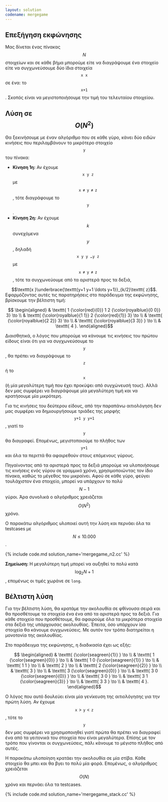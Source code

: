 ```yaml
---
layout: solution
codename: mergegame
---
```


## Επεξήγηση εκφώνησης

Μας δίνεται ένας πίνακας $$N$$ στοιχείων και σε κάθε βήμα μπορούμε είτε να διαγράψουμε ένα στοιχείο είτε να συγχωνεύσουμε δύο ίδια στοιχεία $$\texttt{x x}$$ σε ένα: το $$\texttt{x+1}$$. Σκοπός είναι να μεγιστοποιήσουμε την τιμή του τελευταίου στοιχείου.

## Λύση σε $$O(N^2)$$

Θα ξεκινήσουμε με έναν αλγόριθμο που σε κάθε γύρο, κάνει δύο ειδών κινήσεις που περιλαμβάνουν το μικρότερο στοιχείο $$\texttt{y}$$ του πίνακα:
- **Κίνηση 1η:** Αν έχουμε $$\texttt{x y z}$$ με $$\texttt{x} \neq \texttt{y} \neq  \texttt{z}$$, τότε διαγράφουμε το $$\texttt{y}$$. 
- **Κίνηση 2η:** Αν έχουμε $$k$$ συνεχόμενα $$y$$, δηλαδή $$\texttt{x y y \ldots y z}$$ με $$\texttt{x} \neq \texttt{y} \neq  \texttt{z}$$, τότε τα συγχωνεύουμε από τα αριστερά προς τα δεξιά,
<center>
$$\texttt{x }\underbrace{\texttt{y+1 y+1 \ldots y+1}}_{k/2}\texttt{ z}$$. 
</center>
Εφαρμόζοντας αυτές τις παρατηρήσεις στο παράδειγμα της εκφώνησης, βρίσκουμε την βέλτιστη τιμή:

$$
\begin{aligned}
& \texttt{ 1 {\color{red}{0}} 1 2 {\color{royalblue}{0 0}} 3}  \to \\
& \texttt{ {\color{royalblue}{1 1}} 2 {\color{red}{1}} 3} \to \\
& \texttt{ {\color{royalblue}{2 2}} 3} \to \\
& \texttt{ {\color{royalblue}{3 3}} } \to \\
& \texttt{ 4 }.
\end{aligned}$$

Διαισθητικά, ο λόγος που μπορούμε να κάνουμε τις κινήσεις του πρώτου είδους είναι ότι για να συγχωνεύσουμε το $$\texttt{y}$$, θα πρέπει να διαγράψουμε το $$\texttt{z}$$ ή το $$\texttt{x}$$ (ή μία μεγαλύτερη τιμή που έχει προκύψει από συγχώνευσή τους). Αλλά δεν μας συμφέρει να διαγράψουμε μία μεγαλύτερη τιμή και να κρατήσουμε μία μικρότερη.

Για τις κινήσεις του δεύτερου είδους, από την παραπάνω αιτιολόγηση δεν μας συμφέρει να δημιουργήσουμε τριάδες της μορφής $$\texttt{y+1 y y+1}$$, γιατί το $$\texttt{y}$$ θα διαγραφεί. Επομένως, μεγιστοποιούμε το πλήθος των $$\texttt{y+1}$$ και όλα τα περιττά θα αφαιρεθούν στους επόμενους γύρους.

Πηγαίνοντας από τα αριστερά προς τα δεξιά μπορούμε να υλοποιήσουμε τις κινήσεις ενός γύρου σε γραμμικό χρόνο, χρησιμοποιώντας τον ίδιο πίνακα, καθώς το μέγεθος του μικραίνει. Αφού σε κάθε γύρο, φεύγει τουλάχιστον ένα στοιχείο, μπορεί να υπάρχουν το πολύ $$N - 1$$ γύροι. Άρα συνολικά ο αλγόριθμος χρειάζεται $$O(N^2)$$ χρόνο. 

Ο παρακάτω αλγόριθμος υλοποιεί αυτή την λύση και περνάει όλα τα testcases με $$N \leq 10.000$$.

{% include code.md solution_name='mergegame_n2.cc'  %}

**Σημείωση:** Η μεγαλύτερη τιμή μπορεί να αυξηθεί το πολύ κατά $$\log_2 N + 1$$, επομένως οι τιμές χωράνε σε ``long``. 

## Βέλτιστη λύση

Για την βέλτιστη λύση, θα κρατάμε την ακολουθία σε φθίνουσα σειρά και θα προσθέτουμε τα στοιχεία ένα ένα από τα αριστερά προς τα δεξιά. Για κάθε στοιχείο που προσθέτουμε, θα αφαιρούμε όλα τα μικρότερα στοιχεία στα δεξιά της υπάρχουσας ακολουθίας. Έπειτα, όσο υπάρχουν ίσα στοιχεία θα κάνουμε συγχωνεύσεις. Με αυτόν τον τρόπο διατηρείται η μονοτονία της ακολουθίας. 

Στο παράδειγμα της εκφώνησης, η διαδικασία έχει ως εξής:

$$
\begin{aligned}
& \texttt{ {\color{seagreen}{1}} }  \to \\
& \texttt{ 1 {\color{seagreen}{0}} }  \to \\
& \texttt{ 1 0 {\color{seagreen}{1}} }  \to \\
& \texttt{ 1 1 }  \to \\
& \texttt{ 2 }  \to \\
& \texttt{ 2 {\color{seagreen}{2}} }  \to \\
& \texttt{ 3 }  \to \\
& \texttt{ 3 {\color{seagreen}{0}} }  \to \\
& \texttt{ 3 0 {\color{seagreen}{0}} }  \to \\
& \texttt{ 3 0 }  \to \\
& \texttt{ 3 1 {\color{seagreen}{3}} }  \to \\
& \texttt{ 3 3 }  \to \\
& \texttt{ 4 }.
\end{aligned}$$

Ο λόγος που αυτό δουλεύει είναι μία γενίκευση της αιτιολόγησης για την πρώτη λύση. Αν έχουμε $$\texttt{x} > \texttt{y} < \texttt{z}$$, τότε το $$\texttt{y}$$ δεν μας συμφέρει να χρησιμοποιηθεί γιατί πρώτα θα πρέπει να διαγραφεί ένα από τα γειτονικά του στοιχεία που είναι μεγαλύτερα. Επίσης με τον τρόπο που γίνονται οι συγχωνεύσεις, πάλι κάνουμε το μέγιστο πλήθος από αυτές.

Η παρακάτω υλοποίηση κρατάει την ακολουθία σε μία στίβα. Κάθε στοιχείο θα μπει και θα βγει το πολύ μία φορά. Επομένως, ο αλγόριθμος χρειάζεται $$O(N)$$ χρόνο και περνάει όλα τα testcases. 

 {% include code.md solution_name='mergegame_stack.cc'  %}

